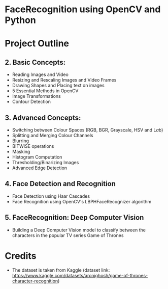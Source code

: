# FaceRecognition using OpenCV and Python



# Project Outline 



## 2. Basic Concepts:
- Reading Images and Video 
- Resizing and Rescaling Images and Video Frames 
- Drawing Shapes and Placing text on images 
- 5 Essential Methods in OpenCV 
- Image Transformations 
- Contour Detection 
    
## 3. Advanced Concepts:
- Switching between Colour Spaces (RGB, BGR, Grayscale, HSV and L*a*b) 
- Splitting and Merging Colour Channels 
- Blurring 
- BITWISE operations 
- Masking 
- Histogram Computation 
- Thresholding/Binarizing Images 
- Advanced Edge Detection
    
## 4. Face Detection and Recognition
- Face Detection using Haar Cascades
- Face Recognition using OpenCV's LBPHFaceRecognizer algorithm 
    
## 5. FaceRecognition: Deep Computer Vision
- Building a Deep Computer Vision model to classify between the characters in the popular TV series Game of Thrones 

# Credits

- The dataset is taken from Kaggle (dataset link: https://www.kaggle.com/datasets/aronighosh/game-of-thrones-character-recognition)
